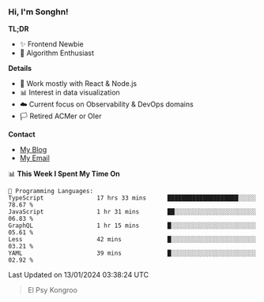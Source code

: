 ### Hi, I'm Songhn!

**TL;DR**

- ✨ Frontend Newbie
- 🎈 Algorithm Enthusiast

**Details**

- 🎯 Work mostly with React & Node.js
- 📊 Interest in data visualization
- ☁️ Current focus on Observability & DevOps domains
- 🏳️ Retired ACMer or OIer

**Contact**
- [My Blog](https://blog.songhn.com)
- [My Email](mailto:songhn233@gmail.com)

<!--START_SECTION:waka-->
📊 **This Week I Spent My Time On** 

```text
💬 Programming Languages: 
TypeScript               17 hrs 33 mins      ████████████████████░░░░░   78.67 % 
JavaScript               1 hr 31 mins        ██░░░░░░░░░░░░░░░░░░░░░░░   06.83 % 
GraphQL                  1 hr 15 mins        █░░░░░░░░░░░░░░░░░░░░░░░░   05.61 % 
Less                     42 mins             █░░░░░░░░░░░░░░░░░░░░░░░░   03.21 % 
YAML                     39 mins             █░░░░░░░░░░░░░░░░░░░░░░░░   02.92 % 
```


 Last Updated on 13/01/2024 03:38:24 UTC
<!--END_SECTION:waka-->

> El Psy Kongroo
